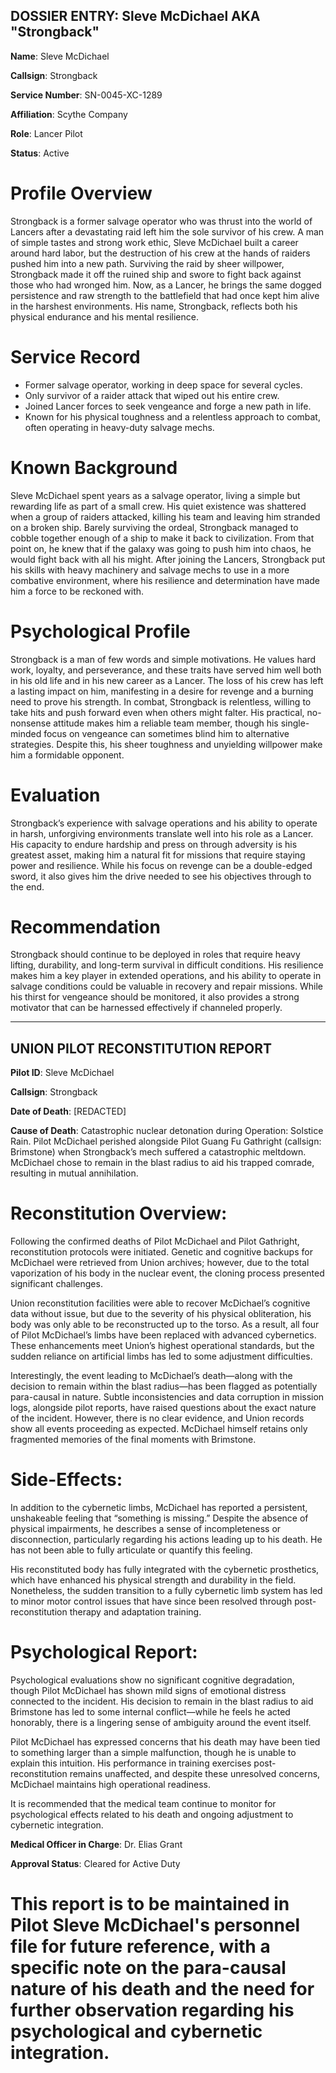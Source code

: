 ## DOSSIER ENTRY: Sleve McDichael AKA "Strongback"

**Name**: Sleve McDichael

**Callsign**: Strongback

**Service Number**: SN-0045-XC-1289

**Affiliation**: Scythe Company

**Role**: Lancer Pilot

**Status**: Active

# Profile Overview
Strongback is a former salvage operator who was thrust into the world of Lancers after a devastating raid left him the sole survivor of his crew. A man of simple tastes and strong work ethic, Sleve McDichael built a career around hard labor, but the destruction of his crew at the hands of raiders pushed him into a new path. Surviving the raid by sheer willpower, Strongback made it off the ruined ship and swore to fight back against those who had wronged him. Now, as a Lancer, he brings the same dogged persistence and raw strength to the battlefield that had once kept him alive in the harshest environments. His name, Strongback, reflects both his physical endurance and his mental resilience.

# Service Record
- Former salvage operator, working in deep space for several cycles.
- Only survivor of a raider attack that wiped out his entire crew.
- Joined Lancer forces to seek vengeance and forge a new path in life.
- Known for his physical toughness and a relentless approach to combat, often operating in heavy-duty salvage mechs.

# Known Background
Sleve McDichael spent years as a salvage operator, living a simple but rewarding life as part of a small crew. His quiet existence was shattered when a group of raiders attacked, killing his team and leaving him stranded on a broken ship. Barely surviving the ordeal, Strongback managed to cobble together enough of a ship to make it back to civilization. From that point on, he knew that if the galaxy was going to push him into chaos, he would fight back with all his might. After joining the Lancers, Strongback put his skills with heavy machinery and salvage mechs to use in a more combative environment, where his resilience and determination have made him a force to be reckoned with.

# Psychological Profile
Strongback is a man of few words and simple motivations. He values hard work, loyalty, and perseverance, and these traits have served him well both in his old life and in his new career as a Lancer. The loss of his crew has left a lasting impact on him, manifesting in a desire for revenge and a burning need to prove his strength. In combat, Strongback is relentless, willing to take hits and push forward even when others might falter. His practical, no-nonsense attitude makes him a reliable team member, though his single-minded focus on vengeance can sometimes blind him to alternative strategies. Despite this, his sheer toughness and unyielding willpower make him a formidable opponent.

# Evaluation
Strongback’s experience with salvage operations and his ability to operate in harsh, unforgiving environments translate well into his role as a Lancer. His capacity to endure hardship and press on through adversity is his greatest asset, making him a natural fit for missions that require staying power and resilience. While his focus on revenge can be a double-edged sword, it also gives him the drive needed to see his objectives through to the end.

# Recommendation
Strongback should continue to be deployed in roles that require heavy lifting, durability, and long-term survival in difficult conditions. His resilience makes him a key player in extended operations, and his ability to operate in salvage conditions could be valuable in recovery and repair missions. While his thirst for vengeance should be monitored, it also provides a strong motivator that can be harnessed effectively if channeled properly.

---

## UNION PILOT RECONSTITUTION REPORT

**Pilot ID**: Sleve McDichael

**Callsign**: Strongback

**Date of Death**: [REDACTED]

**Cause of Death**: Catastrophic nuclear detonation during Operation: Solstice Rain. Pilot McDichael perished alongside Pilot Guang Fu Gathright (callsign: Brimstone) when Strongback’s mech suffered a catastrophic meltdown. McDichael chose to remain in the blast radius to aid his trapped comrade, resulting in mutual annihilation.

# Reconstitution Overview:
Following the confirmed deaths of Pilot McDichael and Pilot Gathright, reconstitution protocols were initiated. Genetic and cognitive backups for McDichael were retrieved from Union archives; however, due to the total vaporization of his body in the nuclear event, the cloning process presented significant challenges.

Union reconstitution facilities were able to recover McDichael’s cognitive data without issue, but due to the severity of his physical obliteration, his body was only able to be reconstructed up to the torso. As a result, all four of Pilot McDichael’s limbs have been replaced with advanced cybernetics. These enhancements meet Union’s highest operational standards, but the sudden reliance on artificial limbs has led to some adjustment difficulties.

Interestingly, the event leading to McDichael’s death—along with the decision to remain within the blast radius—has been flagged as potentially para-causal in nature. Subtle inconsistencies and data corruption in mission logs, alongside pilot reports, have raised questions about the exact nature of the incident. However, there is no clear evidence, and Union records show all events proceeding as expected. McDichael himself retains only fragmented memories of the final moments with Brimstone.

# Side-Effects:
In addition to the cybernetic limbs, McDichael has reported a persistent, unshakeable feeling that “something is missing.” Despite the absence of physical impairments, he describes a sense of incompleteness or disconnection, particularly regarding his actions leading up to his death. He has not been able to fully articulate or quantify this feeling.

His reconstituted body has fully integrated with the cybernetic prosthetics, which have enhanced his physical strength and durability in the field. Nonetheless, the sudden transition to a fully cybernetic limb system has led to minor motor control issues that have since been resolved through post-reconstitution therapy and adaptation training.

# Psychological Report:
Psychological evaluations show no significant cognitive degradation, though Pilot McDichael has shown mild signs of emotional distress connected to the incident. His decision to remain in the blast radius to aid Brimstone has led to some internal conflict—while he feels he acted honorably, there is a lingering sense of ambiguity around the event itself.

Pilot McDichael has expressed concerns that his death may have been tied to something larger than a simple malfunction, though he is unable to explain this intuition. His performance in training exercises post-reconstitution remains unaffected, and despite these unresolved concerns, McDichael maintains high operational readiness.

It is recommended that the medical team continue to monitor for psychological effects related to his death and ongoing adjustment to cybernetic integration.

**Medical Officer in Charge**: Dr. Elias Grant

**Approval Status**: Cleared for Active Duty

# This report is to be maintained in Pilot Sleve McDichael's personnel file for future reference, with a specific note on the para-causal nature of his death and the need for further observation regarding his psychological and cybernetic integration.
